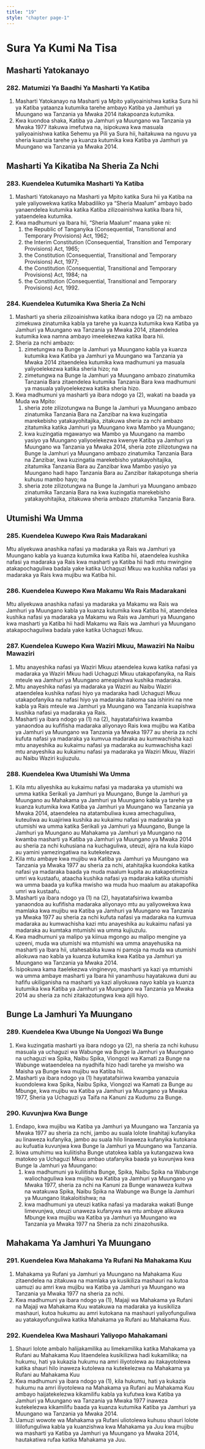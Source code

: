 ```yaml
---
title: "19"
style: "chapter page-1"
---
```


# Sura Ya Kumi Na Tisa


## Masharti Yatokanayo

### 282. Matumizi Ya Baadhi Ya Masharti Ya Katiba

1. Masharti Yatokanayo na Masharti ya Mpito yaliyoainishwa katika Sura hii ya Katiba yataanza kutumika tarehe ambayo Katiba ya Jamhuri ya Muungano wa Tanzania ya Mwaka 2014 itakapoanza kutumika.
1. Kwa kuondoa shaka, Katiba ya Jamhuri ya Muungano wa Tanzania ya Mwaka 1977 itakuwa imefutwa na, isipokuwa kwa masuala yaliyoainishwa katika Sehemu ya Pili ya Sura hii, haitakuwa na nguvu ya sheria kuanzia tarehe ya kuanza kutumika kwa Katiba ya Jamhuri ya Muungano wa Tanzania ya Mwaka 2014.

## Masharti Ya Kikatiba Na Sheria Za Nchi

### 283. Kuendelea Kutumika Masharti Ya Katiba

1. Masharti Yatokanayo na Masharti ya Mpito katika Sura hii ya Katiba na yale yaliyowekwa katika Mabadiliko ya “Sheria Maalum” ambayo bado yanaendelea kutumika katika Katiba zilizoainishwa katika Ibara hii, yataendelea kutumika.
1. Kwa madhumuni ya Ibara hii, “Sheria Maalum” maana yake ni:
	1. the Republic of Tanganyika (Consequential, Transitional and Temporary Provisions) Act, 1962;
	1. the Interim Constitution (Consequential, Transition and Temporary Provisions) Act, 1965;
	1. the Constitution (Consequential, Transitional and Temporary Provisions) Act, 1977;
	1. the Constitution (Consequential, Transitional and Temporary Provisions) Act, 1984; na
	1. the Constitution (Consequential, Transitional and Temporary Provisions) Act, 1992.

### 284. Kuendelea Kutumika Kwa Sheria Za Nchi

1. Masharti ya sheria zilizoainishwa katika ibara ndogo ya (2) na ambazo zimekuwa zinatumika kabla ya tarehe ya kuanza kutumika kwa Katiba ya Jamhuri ya Muungano wa Tanzania ya Mwaka 2014, zitaendelea kutumika kwa namna ambayo imeelekezwa katika Ibara hii.
1. Sheria za nchi ambazo:
	1. zimetungwa na Bunge la Jamhuri ya Muungano kabla ya kuanza kutumika kwa Katiba ya Jamhuri ya Muungano wa Tanzania ya Mwaka 2014 zitaendelea kutumika kwa madhumuni ya masuala yaliyoelekezwa katika sheria hizo; na
	1. zimetungwa na Bunge la Jamhuri ya Muungano ambazo zinatumika Tanzania Bara zitaendelea kutumika Tanzania Bara kwa madhumuni ya masuala yaliyoelekezwa katika sheria hizo.
1. Kwa madhumuni ya masharti ya ibara ndogo ya (2), wakati na baada ya Muda wa Mpito:
	1. sheria zote zilizotungwa na Bunge la Jamhuri ya Muungano ambazo zinatumika Tanzania Bara na Zanzibar na kwa kuzingatia marekebisho yatakayohitajika, zitakuwa sheria za nchi ambazo zitatumika katika Jamhuri ya Muungano kwa Mambo ya Muungano;
	1. kwa kuzingatia mgawanyo wa Mambo ya Muungano na mambo yasiyo ya Muungano yaliyoelekezwa kwenye Katiba ya Jamhuri ya Muungano wa Tanzania ya Mwaka 2014, sheria zote zilizotungwa na Bunge la Jamhuri ya Muungano ambazo zinatumika Tanzania Bara na Zanzibar, kwa kuzingatia marekebisho yatakayohitajika, zitatumika Tanzania Bara au Zanzibar kwa Mambo yasiyo ya Muungano hadi hapo Tanzania Bara au Zanzibar itakapotunga sheria kuhusu mambo hayo; na
	1. sheria zote zilizotungwa na Bunge la Jamhuri ya Muungano ambazo zinatumika Tanzania Bara na kwa kuzingatia marekebisho yatakayohitajika, zitakuwa sheria ambazo zitatumika Tanzania Bara.

## Utumishi Wa Umma

### 285. Kuendelea Kuwepo Kwa Rais Madarakani

Mtu aliyekuwa anashika nafasi ya madaraka ya Rais wa Jamhuri ya Muungano kabla ya kuanza kutumika kwa Katiba hii, ataendelea kushika nafasi ya madaraka ya Rais kwa masharti ya Katiba hii hadi mtu mwingine atakapochaguliwa badala yake katika Uchaguzi Mkuu wa kushika nafasi ya madaraka ya Rais kwa mujibu wa Katiba hii.

### 286. Kuendelea Kuwepo Kwa Makamu Wa Rais Madarakani

Mtu aliyekuwa anashika nafasi ya madaraka ya Makamu wa Rais wa Jamhuri ya Muungano kabla ya kuanza kutumika kwa Katiba hii, ataendelea kushika nafasi ya madaraka ya Makamu wa Rais wa Jamhuri ya Muungano kwa masharti ya Katiba hii hadi Makamu wa Rais wa Jamhuri ya Muungano atakapochaguliwa badala yake katika Uchaguzi Mkuu.

### 287. Kuendelea Kuwepo Kwa Waziri Mkuu, Mawaziri Na Naibu Mawaziri

1. Mtu anayeshika nafasi ya Waziri Mkuu ataendelea kuwa katika nafasi ya madaraka ya Waziri Mkuu hadi Uchaguzi Mkuu utakapofanyika, na Rais mteule wa Jamhuri ya Muungano ameapishwa kushika madaraka.
1. Mtu anayeshika nafasi ya madaraka ya Waziri au Naibu Waziri ataendelea kushika nafasi hiyo ya madaraka hadi Uchaguzi Mkuu utakapofanyika na nafasi hiyo ya madaraka itakoma saa ishirini na nne kabla ya Rais mteule wa Jamhuri ya Muungano wa Tanzania kuapishwa kushika nafasi ya madaraka ya Rais.
1. Masharti ya ibara ndogo ya (1) na (2), hayatatafsiriwa kwamba yanaondoa au kufifisha madaraka aliyonayo Rais kwa mujibu wa Katiba ya Jamhuri ya Muungano wa Tanzania ya Mwaka 1977 au sheria za nchi kufuta nafasi ya madaraka ya kumvua madaraka au kumwachisha kazi mtu anayeshika au kukaimu nafasi ya madaraka au kumwachisha kazi mtu anayeshika au kukaimu nafasi ya madaraka ya Waziri Mkuu, Waziri au Naibu Waziri kujiuzulu.

### 288. Kuendelea Kwa Utumishi Wa Umma

1. Kila mtu aliyeshika au kukaimu nafasi ya madaraka ya utumishi wa umma katika Serikali ya Jamhuri ya Muungano, Bunge la Jamhuri ya Muungano au Mahakama ya Jamhuri ya Muungano kabla ya tarehe ya kuanza kutumika kwa Katiba ya Jamhuri ya Muungano wa Tanzania ya Mwaka 2014, ataendelea na atatambuliwa kuwa amechaguliwa, kuteuliwa au kuajiriwa kushika au kukaimu nafasi ya madaraka ya utumishi wa umma katika Serikali ya Jamhuri ya Muungano, Bunge la Jamhuri ya Muungano au Mahakama ya Jamhuri ya Muungano na kwamba masharti ya Katiba ya Jamhuri ya Muungano ya Mwaka 2014 au sheria za nchi kuhusiana na kuchaguliwa, uteuzi, ajira na kula kiapo au yamini yamezingatiwa na kutekelezwa.
1. Kila mtu ambaye kwa mujibu wa Katiba ya Jamhuri ya Muungano wa Tanzania ya Mwaka 1977 au sheria za nchi, atahitajika kuondoka katika nafasi ya madaraka baada ya muda maalum kupita au atakapotimiza umri wa kustaafu, ataacha kushika nafasi ya madaraka katika utumishi wa umma baada ya kufika mwisho wa muda huo maalum au atakapofika umri wa kustaafu.
1. Masharti ya ibara ndogo ya (1) na (2), hayatatafsiriwa kwamba yanaondoa au kufifisha madaraka aliyonayo mtu au yaliyowekwa kwa mamlaka kwa mujibu wa Katiba ya Jamhuri ya Muungano wa Tanzania ya Mwaka 1977 au sheria za nchi kufuta nafasi ya madaraka na kumvua madaraka au kumwachisha kazi mtu anayeshika au kukaimu nafasi ya madaraka au kumtaka mtumishi wa umma kujiuzulu.
1. Kwa madhumuni ya malipo ya kiinua mgongo au malipo mengine ya uzeeni, muda wa utumishi wa mtumishi wa umma anayehusika na masharti ya Ibara hii, utahesabika kuwa ni pamoja na muda wa utumishi aliokuwa nao kabla ya kuanza kutumika kwa Katiba ya Jamhuri ya Muungano wa Tanzania ya Mwaka 2014.
1. Isipokuwa kama itaelekezwa vinginevyo, masharti ya kazi ya mtumishi wa umma ambaye masharti ya Ibara hii yanamhusu hayatakuwa duni au hafifu ukiliganisha na masharti ya kazi aliyokuwa nayo kabla ya kuanza kutumika kwa Katiba ya Jamhuri ya Muungano wa Tanzania ya Mwaka 2014 au sheria za nchi zitakazotungwa kwa ajili hiyo.

## Bunge La Jamhuri Ya Muungano

### 289. Kuendelea Kwa Ubunge Na Uongozi Wa Bunge

1. Kwa kuzingatia masharti ya ibara ndogo ya (2), na sheria za nchi kuhusu masuala ya uchaguzi wa Wabunge wa Bunge la Jamhuri ya Muungano na uchaguzi wa Spika, Naibu Spika, Viongozi wa Kamati za Bunge na Wabunge wataendelea na nyadhifa hizo hadi tarehe ya mwisho wa Maisha ya Bunge kwa mujibu wa Katiba hii.
1. Masharti ya ibara ndogo ya (1) hayatatafsiriwa kwamba yanazuia kuondolewa kwa Spika, Naibu Spika, Viongozi wa Kamati za Bunge au Mbunge, kwa mujibu wa Katiba ya Jamhuri ya Muungano ya Mwaka 1977, Sheria ya Uchaguzi ya Taifa na Kanuni za Kudumu za Bunge.

### 290. Kuvunjwa Kwa Bunge

1. Endapo, kwa mujibu wa Katiba ya Jamhuri ya Muungano wa Tanzania ya Mwaka 1977 au sheria za nchi, jambo au suala lolote linahitaji kufanyika au linaweza kufanyika, jambo au suala hilo linaweza kufanyika kutokana au kufuatia kuvunjwa kwa Bunge la Jamhuri ya Muungano wa Tanzania.
1. Ikiwa umuhimu wa kuliitisha Bunge utatokea kabla ya kutangazwa kwa matokeo ya Uchaguzi Mkuu ambao utafanyika baada ya kuvunjwa kwa Bunge la Jamhuri ya Muungano:
	1. kwa madhumuni ya kuliitisha Bunge, Spika, Naibu Spika na Wabunge waliochaguliwa kwa mujibu wa Katiba ya Jamhuri ya Muungano ya Mwaka 1977, sheria za nchi na Kanuni za Bunge wanaweza kuitwa na watakuwa Spika, Naibu Spika na Wabunge wa Bunge la Jamhuri ya Muungano litakaloitishwa; na
	1. kwa madhumuni ya uteuzi katika nafasi ya madaraka wakati Bunge limevunjwa, uteuzi unaweza kufanywa wa mtu ambaye alikuwa Mbunge kwa mujibu wa Katiba ya Jamhuri ya Muungano wa Tanzania ya Mwaka 1977 na Sheria za nchi zinazohusika.

## Mahakama Ya Jamhuri Ya Muungano

### 291. Kuendelea Kwa Mahakama Ya Rufani Na Mahakama Kuu

1. Mahakama ya Rufani ya Jamhuri ya Muungano na Mahakama Kuu zitaendelea na zitakuwa na mamlaka ya kusikiliza mashauri na kutoa uamuzi au amri kwa mujibu wa Katiba ya Jamhuri ya Muungano wa Tanzania ya Mwaka 1977 na sheria za nchi.
1. Kwa madhumuni ya ibara ndogo ya (1), Majaji wa Mahakama ya Rufani na Majaji wa Mahakama Kuu watakuwa na madaraka ya kusikiliza mashauri, kutoa hukumu au amri kutokana na mashauri yaliyofunguliwa au yatakayofunguliwa katika Mahakama ya Rufani au Mahakama Kuu.

### 292. Kuendelea Kwa Mashauri Yaliyopo Mahakamani

1. Shauri lolote ambalo halijakamilika au limekamilika katika Mahakama ya Rufani au Mahakama Kuu litaendelea kusikilizwa hadi kukamilika; na hukumu, hati ya kukazia hukumu na amri iliyotolewa au itakayotolewa katika shauri hilo inaweza kutolewa na kutekelezwa na Mahakama ya Rufani au Mahakama Kuu
1. Kwa madhumuni ya ibara ndogo ya (1), kila hukumu, hati ya kukazia hukumu na amri iliyotolewa na Mahakama ya Rufani au Mahakama Kuu ambayo haijatekelezwa kikamilifu kabla ya kufutwa kwa Katiba ya Jamhuri ya Muungano wa Tanzania ya Mwaka 1977 inaweza kutekelezwa kikamilifu baada ya kuanza kutumika Katiba ya Jamhuri ya Muungano wa Tanzania ya Mwaka 2014.
1. Uamuzi wowote wa Mahakama ya Rufani uliotolewa kuhusu shauri lolote lililofunguliwa kabla ya kuanzishwa kwa Mahakama ya Juu kwa mujibu wa masharti ya Katiba ya Jamhuri ya Muungano ya Mwaka 2014, hautakatiwa rufaa katika Mahakama ya Juu.
